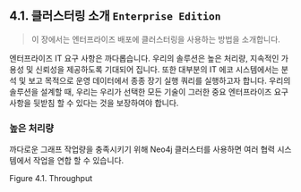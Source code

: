 ## 4.1. 클러스터링 소개 `Enterprise Edition`
> 이 장에서는 엔터프라이즈 배포에 클러스터링을 사용하는 방법을 소개합니다.

엔터프라이즈 IT 요구 사항은 까다롭습니다. 우리의 솔루션은 높은 처리량, 지속적인 가용성 및 신뢰성을 제공하도록 기대되어 집니다. 또한 대부분의 IT 에코 시스템에서는 분석 및 보고 목적으로 운영 데이터에서 종종 장기 실행 쿼리를 실행하고자 합니다. 우리의 솔루션을 설계할 때, 우리는 우리가 선택한 모든 기술이 그러한 중요 엔터프라이즈 요구 사항을 뒷받침 할 수 있다는 것을 보장하여야 합니다.

### 높은 처리량
까다로운 그래프 작업량을 충족시키기 위해 Neo4j 클러스터를 사용하면 여러 협력 시스템에서 작업을 연합 할 수 있습니다.

Figure 4.1. Throughput
